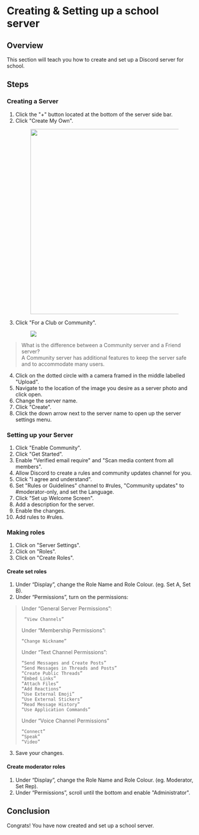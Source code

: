 # Creating & Setting up a school server

<!-- Todo: add and format images, fix nested lists -->

## Overview

This section will teach you how to create and set up a Discord server for school.

## Steps

### Creating a Server

1. Click the "+" button located at the bottom of the server side bar.
2. Click "Create My Own".
    <figure markdown>
        <img src="https://i.ibb.co/yqCNdfm/Screen-Shot-2023-03-28-at-9-55-33-AM.png" width="500">
    </figure>
3. Click "For a Club or Community".
    <figure markdown>
        <img src="https://i.ibb.co/rbVc3d3/Screen-Shot-2023-03-28-at-9-55-46-AM.png">
    </figure>
> What is the difference between a Community server and a Friend server?  
> A Community server has additional features to keep the server safe and to accommodate many users.
4. Click on the dotted circle with a camera framed in the middle labelled "Upload".
5. Navigate to the location of the image you desire as a server photo and click open.
6. Change the server name.
7. Click "Create".
8. Click the down arrow next to the server name to open up the server settings menu.

### Setting up your Server

1. Click "Enable Community".
2. Click "Get Started".
3. Enable "Verified email require" and "Scan media content from all members".
4. Allow Discord to create a rules and community updates channel for you.
5. Click "I agree and understand".
6. Set "Rules or Guidelines" channel to #rules, "Community updates" to #moderator-only, and set the Language.
7. Click "Set up Welcome Screen".
8. Add a description for the server.
9. Enable the changes.
10. Add rules to #rules.

### Making roles

1. Click on "Server Settings".
2. Click on "Roles".
3. Click on "Create Roles".

#### Create set roles

1. Under “Display”, change the Role Name and Role Colour. (eg. Set A, Set B).
2. Under “Permissions”, turn on the permissions:
> Under “General Server Permissions”:
>
>      “View Channels”
>
> Under “Membership Permissions”:
>
>     “Change Nickname”
>
> Under “Text Channel Permissions”:
>
>     “Send Messages and Create Posts”
>     “Send Messages in Threads and Posts”
>     “Create Public Threads”
>     “Embed Links”
>     “Attach Files”
>     “Add Reactions”
>     “Use External Emoji”
>     “Use External Stickers”
>     “Read Message History”
>     “Use Application Commands”
>
> Under “Voice Channel Permissions”
>
>     “Connect”
>     “Speak”
>     “Video”
3. Save your changes.

#### Create moderator roles

1. Under “Display”, change the Role Name and Role Colour. (eg. Moderator, Set Rep).
2. Under “Permissions”, scroll until the bottom and enable "Administrator".

## Conclusion

Congrats! You have now created and set up a school server.
